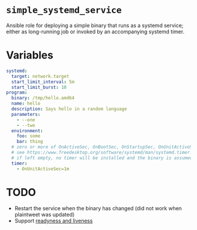 # `simple_systemd_service`

Ansible role for deploying a simple binary that runs as a systemd service; either as long-running job or invoked by an accompanying systemd timer.

# Variables

```yaml
systemd:
  target: network.target
  start_limit_interval: 5m
  start_limit_burst: 10
program:
  binary: /tmp/hello.amd64
  name: hello
  description: Says hello in a random language
  parameters:
    - --one
    - --two
  environment:
    foo: some
    bar: thing
  # zero or more of OnActiveSec, OnBootSec, OnStartupSec, OnUnitActiveSec, OnUnitInactiveSec
  # see https://www.freedesktop.org/software/systemd/man/systemd.timer.html#OnActiveSec=
  # if left empty, no timer will be installed and the binary is assumed to run as a daemon.
  timer:
    - OnUnitActiveSec=1m
```

# TODO

* Restart the service when the binary has changed (did not work when plaintweet was updated)
* Support [readyness and liveness](https://vincent.bernat.ch/en/blog/2017-systemd-golang)
